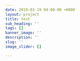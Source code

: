 ```yaml
---
date: 2019-03-19 04:00:00 +0000
layout: project
title: test
sub_heading: ''
tags: []
banner_image: ''
description: ''
slug: ''
image_slider: []

---
```

